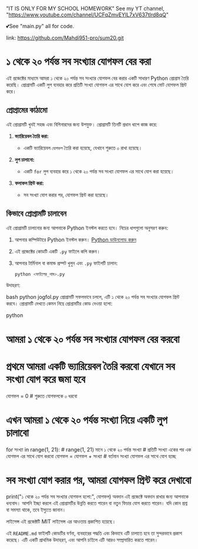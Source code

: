 "IT IS ONLY FOR MY SCHOOL HOMEWORK"
See my YT channel, "https://www.youtube.com/channel/UCFqZmvEYIL7xV637tlrd8qQ"


💕See "main.py" all for code.



link: https://github.com/Mahdi951-pro/sum20.git

# ১ থেকে ২০ পর্যন্ত সব সংখ্যার যোগফল বের করা

এই প্রজেক্টের মাধ্যমে আমরা ১ থেকে ২০ পর্যন্ত সব সংখ্যার যোগফল বের করার একটি সাধারণ Python প্রোগ্রাম তৈরি করেছি। প্রোগ্রামটি একটি লুপ ব্যবহার করে প্রতিটি সংখ্যা যোগফল এর সাথে যোগ করে এবং শেষে মোট যোগফল প্রিন্ট করে।

## প্রোগ্রামের কাঠামো

এই প্রোগ্রামটি খুবই সহজ এবং বিগিনারদের জন্য উপযুক্ত। প্রোগ্রামটি তিনটি প্রধান ধাপে কাজ করে:

1. **ভ্যারিয়েবল তৈরি করা:** 
   - একটি ভ্যারিয়েবল `যোগফল` তৈরি করা হয়েছে, যেখানে শুরুতে ০ রাখা হয়েছে।
   
2. **লুপ চালানো:**
   - একটি `for` লুপ ব্যবহার করে ১ থেকে ২০ পর্যন্ত সব সংখ্যা যোগফল এর সাথে যোগ করা হয়েছে।

3. **ফলাফল প্রিন্ট করা:**
   - সব সংখ্যা যোগ করার পর, যোগফল প্রিন্ট করা হয়েছে।

## কিভাবে প্রোগ্রামটি চালাবেন

এই প্রোগ্রামটি চালানোর জন্য আপনাকে Python ইনস্টল করতে হবে। নিচের ধাপগুলো অনুসরণ করুন:

1. আপনার কম্পিউটারে Python ইনস্টল করুন। [Python ডাউনলোড করুন](https://www.python.org/downloads/)
2. এই প্রজেক্টের কোডটি একটি `.py` ফাইলে কপি করুন।
3. আপনার টার্মিনাল বা কমান্ড প্রম্পট খুলুন এবং `.py` ফাইলটি চালান:

   ```bash
   python <ফাইলের_নাম>.py
উদাহরণ:

bash
python jogfol.py
প্রোগ্রামটি সফলভাবে চললে, এটি ১ থেকে ২০ পর্যন্ত সব সংখ্যার যোগফল প্রিন্ট করবে।
প্রোগ্রামটি দেখতে কেমন
নিম্নে প্রোগ্রামটির কোড দেওয়া হলো:

python
# আমরা ১ থেকে ২০ পর্যন্ত সব সংখ্যার যোগফল বের করবো

# প্রথমে আমরা একটি ভ্যারিয়েবল তৈরি করবো যেখানে সব সংখ্যা যোগ করে জমা হবে
যোগফল = 0  # শুরুতে যোগফলকে ০ ধরবো

# এখন আমরা ১ থেকে ২০ পর্যন্ত সংখ্যা নিয়ে একটি লুপ চালাবো
for সংখ্যা in range(1, 21):  # range(1, 21) মানে ১ থেকে ২০ পর্যন্ত সংখ্যা
    # প্রতিটি সংখ্যা একের পর এক যোগফল এর সাথে যোগ করবো
    যোগফল = যোগফল + সংখ্যা  # বর্তমান সংখ্যা যোগফল এর সাথে যোগ হচ্ছে

# সব সংখ্যা যোগ করার পর, আমরা যোগফল প্রিন্ট করে দেখাবো
print("১ থেকে ২০ পর্যন্ত সব সংখ্যার যোগফল হলো:", যোগফল)
অবদান
এই প্রজেক্টে অবদান রাখার জন্য আপনাকে ধন্যবাদ। আপনি ইচ্ছা করলে এই প্রোগ্রামটির উন্নতি করতে পারেন বা নতুন ফিচার যোগ করতে পারেন। যদি কোন প্রশ্ন বা সমস্যা থাকে, তবে ইস্যুতে জানান।

লাইসেন্স
এই প্রজেক্টটি MIT লাইসেন্স এর আওতায় প্রকাশিত হয়েছে।

এই `README.md` ফাইলটি কোডটির বর্ণনা, ব্যবহারের পদ্ধতি এবং কিভাবে এটি চালাতে হবে তা সুন্দরভাবে প্রকাশ করেছে। এটি একটি প্রাথমিক উদাহরণ, এবং আপনি চাইলে এটি আরও সম্প্রসারিত করতে পারেন।
